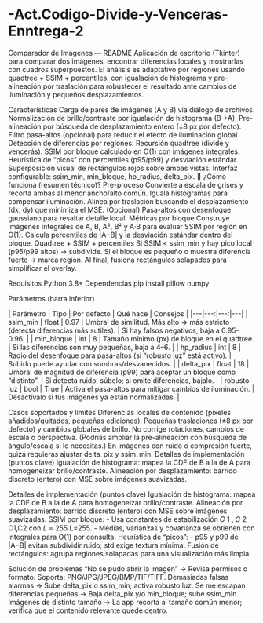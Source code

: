 # -Act.Codigo-Divide-y-Venceras-Enntrega-2
Comparador de Imágenes — README
Aplicación de escritorio (Tkinter) para comparar dos imágenes, encontrar diferencias locales y mostrarlas con cuadros superpuestos. El análisis es adaptativo por regiones usando quadtree + SSIM + percentiles, con igualación de histograma y pre-alineación por traslación para robustecer el resultado ante cambios de iluminación y pequeños desplazamientos.

Características Carga de pares de imágenes (A y B) vía diálogo de archivos. Normalización de brillo/contraste por igualación de histograma (B→A). Pre-alineación por búsqueda de desplazamiento entero (±8 px por defecto). Filtro pasa-altos (opcional) para reducir el efecto de iluminación global. Detección de diferencias por regiones: Recursión quadtree (divide y vencerás). SSIM por bloque calculado en O(1) con imágenes integrales. Heurística de “picos” con percentiles (p95/p99) y desviación estándar. Superposición visual de rectángulos rojos sobre ambas vistas. Interfaz configurable: ssim_min, min_bloque, hp_radius, delta_pix. 🧩 ¿Cómo funciona (resumen técnico)? Pre-proceso Convierte a escala de grises y recorta ambas al menor ancho/alto común. Iguala histogramas para compensar iluminación. Alinea por traslación buscando el desplazamiento (dx, dy) que minimiza el MSE. (Opcional) Pasa-altos con desenfoque gaussiano para resaltar detalle local. Métricas por bloque Construye imágenes integrales de A, B, A², B² y A·B para evaluar SSIM por región en O(1). Calcula percentiles de |A−B| y la desviación estándar dentro del bloque. Quadtree + SSIM + percentiles Si SSIM < ssim_min y hay pico local (p95/p99 altos) → subdivide. Si el bloque es pequeño o muestra diferencia fuerte → marca región. Al final, fusiona rectángulos solapados para simplificar el overlay.

Requisitos
Python 3.8+
Dependencias
pip install pillow numpy


Parámetros (barra inferior)

| Parámetro | Tipo | Por defecto | Qué hace | Consejos |
|---|---:|---:|---|
| ssim_min | float | 0.97 | Umbral de similitud. Más alto ⇒ más estricto (detecta diferencias más sutiles). | Si hay falsos negativos, baja a 0.95–0.96. |
| min_bloque | int | 8 | Tamaño mínimo (px) de bloque en el quadtree. | Si las diferencias son muy pequeñas, baja a 4–6. |
| hp_radius | int | 8 | Radio del desenfoque para pasa-altos (si “robusto luz” está activo). | Subirlo puede ayudar con sombras/desvanecidos. |
| delta_pix | float | 18 | Umbral de magnitud de diferencia (p99) para aceptar un bloque como “distinto”. | Si detecta ruido, súbelo; si omite diferencias, bájalo. |
| robusto luz | bool | True | Activa el pasa-altos para mitigar cambios de iluminación. | Desactívalo si tus imágenes ya están normalizadas. |

Casos soportados y límites Diferencias locales de contenido (píxeles añadidos/quitados, pequeñas ediciones). Pequeñas traslaciones (±8 px por defecto) y cambios globales de brillo. No corrige rotaciones, cambios de escala o perspectiva. (Podrías ampliar la pre-alineación con búsqueda de ángulo/escala si lo necesitas.) En imágenes con ruido o compresión fuerte, quizá requieras ajustar delta_pix y ssim_min. Detalles de implementación (puntos clave) Igualación de histograma: mapea la CDF de B a la de A para homogeneizar brillo/contraste. Alineación por desplazamiento: barrido discreto (entero) con MSE sobre imágenes suavizadas.

Detalles de implementación (puntos clave) Igualación de histograma: mapea la CDF de B a la de A para homogeneizar brillo/contraste. Alineación por desplazamiento: barrido discreto (entero) con MSE sobre imágenes suavizadas. SSIM por bloque: - Usa constantes de estabilización 𝐶 1 , 𝐶 2 C1,C2 con 𝐿 = 255 L=255. - Medias, varianzas y covarianza se obtienen con integrales para O(1) por consulta. Heurística de “picos”: - p95 y p99 de |A−B| evitan subdividir ruido; std exige textura mínima. Fusión de rectángulos: agrupa regiones solapadas para una visualización más limpia.

Solución de problemas “No se pudo abrir la imagen” → Revisa permisos o formato. Soporta: PNG/JPG/JPEG/BMP/TIF/TIFF. Demasiadas falsas alarmas → Sube delta_pix o ssim_min; activa robusto luz. Se me escapan diferencias pequeñas → Baja delta_pix y/o min_bloque; sube ssim_min. Imágenes de distinto tamaño → La app recorta al tamaño común menor; verifica que el contenido relevante quede dentro.
